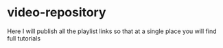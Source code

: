 # video-repository
Here I will publish all the playlist links so that at a single place you will find full tutorials
